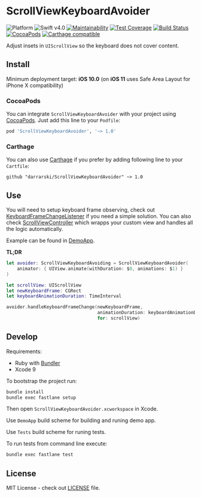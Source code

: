 # ScrollViewKeyboardAvoider

![Platform](https://img.shields.io/badge/platform-iOS-333333.svg)
![Swift v4.0](https://img.shields.io/badge/swift-v4.0-orange.svg)
[![Maintainability](https://api.codeclimate.com/v1/badges/99f9fde64d0bede1d46c/maintainability)](https://codeclimate.com/github/darrarski/ScrollViewKeyboardAvoider/maintainability)
[![Test Coverage](https://api.codeclimate.com/v1/badges/99f9fde64d0bede1d46c/test_coverage)](https://codeclimate.com/github/darrarski/ScrollViewKeyboardAvoider/test_coverage)
[![Build Status](https://travis-ci.org/darrarski/ScrollViewKeyboardAvoider.svg?branch=master)](https://travis-ci.org/darrarski/ScrollViewKeyboardAvoider)
[![CocoaPods](https://img.shields.io/cocoapods/v/ScrollViewKeyboardAvoider.svg)](https://cocoapods.org/pods/ScrollViewKeyboardAvoider)
[![Carthage compatible](https://img.shields.io/badge/Carthage-compatible-4BC51D.svg?style=flat)](https://github.com/Carthage/Carthage)

Adjust insets in `UIScrollView` so the keyboard does not cover content.

## Install

Minimum deployment target: **iOS 10.0** (on **iOS 11** uses Safe Area Layout for iPhone X compatibility)

### CocoaPods

You can integrate `ScrollViewKeyboardAvoider` with your project using [CocoaPods](https://cocoapods.org). Just add this line to your `Podfile`:

```ruby
pod 'ScrollViewKeyboardAvoider', '~> 1.0'
```

### Carthage

You can also use [Carthage](https://github.com/Carthage/Carthage) if you prefer by adding following line to your `Cartfile`:

```
github "darrarski/ScrollViewKeyboardAvoider" ~> 1.0
```

## Use

You will need to setup keyboard frame observing, check out [KeyboardFrameChangeListener](https://github.com/darrarski/KeyboardFrameChangeListener) if you need a simple solution. You can also check [ScrollViewController](https://github.com/darrarski/ScrollViewController) which wrapps your custom view and handles all the logic automatically.

Example can be found in [DemoApp](DemoApp).

**TL;DR**

```swift
let avoider: ScrollViewKeyboardAvoiding = ScrollViewKeyboardAvoider(
    animator: { UIView.animate(withDuration: $0, animations: $1) }
)

let scrollView: UIScrollView
let newKeyboardFrame: CGRect
let keyboardAnimationDuration: TimeInterval

avoider.handleKeyboardFrameChange(newKeyboardFrame,
                                  animationDuration: keyboardAnimationDuration,
                                  for: scrollView)
```

## Develop

Requirements: 

- Ruby with [Bundler](http://bundler.io)
- Xcode 9

To bootstrap the project run:

```sh
bundle install
bundle exec fastlane setup
```

Then open `ScrollViewKeyboardAvoider.xcworkspace` in Xcode.

Use `DemoApp` build scheme for building and runing demo app.

Use `Tests` build scheme for runing tests.

To run tests from command line execute:

```sh
bundle exec fastlane test
```

## License

MIT License - check out [LICENSE](LICENSE) file.
